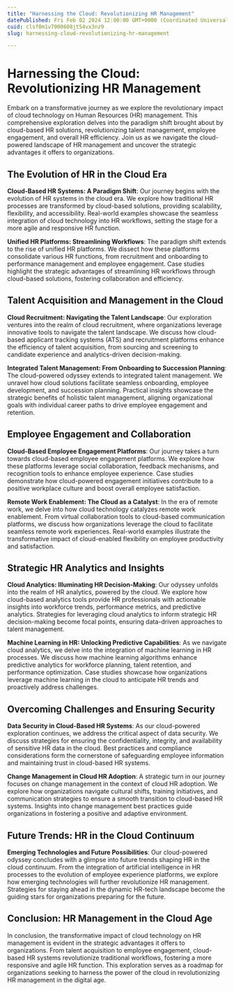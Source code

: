 ```yaml
---
title: "Harnessing the Cloud: Revolutionizing HR Management"
datePublished: Fri Feb 02 2024 12:00:00 GMT+0000 (Coordinated Universal Time)
cuid: clsf0m1v7000608jt54vx3nz9
slug: harnessing-cloud-revolutionizing-hr-management

---
```


# Harnessing the Cloud: Revolutionizing HR Management

Embark on a transformative journey as we explore the revolutionary impact of cloud technology on Human Resources (HR) management. This comprehensive exploration delves into the paradigm shift brought about by cloud-based HR solutions, revolutionizing talent management, employee engagement, and overall HR efficiency. Join us as we navigate the cloud-powered landscape of HR management and uncover the strategic advantages it offers to organizations.

## The Evolution of HR in the Cloud Era

**Cloud-Based HR Systems: A Paradigm Shift**: Our journey begins with the evolution of HR systems in the cloud era. We explore how traditional HR processes are transformed by cloud-based solutions, providing scalability, flexibility, and accessibility. Real-world examples showcase the seamless integration of cloud technology into HR workflows, setting the stage for a more agile and responsive HR function.

**Unified HR Platforms: Streamlining Workflows**: The paradigm shift extends to the rise of unified HR platforms. We dissect how these platforms consolidate various HR functions, from recruitment and onboarding to performance management and employee engagement. Case studies highlight the strategic advantages of streamlining HR workflows through cloud-based solutions, fostering collaboration and efficiency.

## Talent Acquisition and Management in the Cloud

**Cloud Recruitment: Navigating the Talent Landscape**: Our exploration ventures into the realm of cloud recruitment, where organizations leverage innovative tools to navigate the talent landscape. We discuss how cloud-based applicant tracking systems (ATS) and recruitment platforms enhance the efficiency of talent acquisition, from sourcing and screening to candidate experience and analytics-driven decision-making.

**Integrated Talent Management: From Onboarding to Succession Planning**: The cloud-powered odyssey extends to integrated talent management. We unravel how cloud solutions facilitate seamless onboarding, employee development, and succession planning. Practical insights showcase the strategic benefits of holistic talent management, aligning organizational goals with individual career paths to drive employee engagement and retention.

## Employee Engagement and Collaboration

**Cloud-Based Employee Engagement Platforms**: Our journey takes a turn towards cloud-based employee engagement platforms. We explore how these platforms leverage social collaboration, feedback mechanisms, and recognition tools to enhance employee experience. Case studies demonstrate how cloud-powered engagement initiatives contribute to a positive workplace culture and boost overall employee satisfaction.

**Remote Work Enablement: The Cloud as a Catalyst**: In the era of remote work, we delve into how cloud technology catalyzes remote work enablement. From virtual collaboration tools to cloud-based communication platforms, we discuss how organizations leverage the cloud to facilitate seamless remote work experiences. Real-world examples illustrate the transformative impact of cloud-enabled flexibility on employee productivity and satisfaction.

## Strategic HR Analytics and Insights

**Cloud Analytics: Illuminating HR Decision-Making**: Our odyssey unfolds into the realm of HR analytics, powered by the cloud. We explore how cloud-based analytics tools provide HR professionals with actionable insights into workforce trends, performance metrics, and predictive analytics. Strategies for leveraging cloud analytics to inform strategic HR decision-making become focal points, ensuring data-driven approaches to talent management.

**Machine Learning in HR: Unlocking Predictive Capabilities**: As we navigate cloud analytics, we delve into the integration of machine learning in HR processes. We discuss how machine learning algorithms enhance predictive analytics for workforce planning, talent retention, and performance optimization. Case studies showcase how organizations leverage machine learning in the cloud to anticipate HR trends and proactively address challenges.

## Overcoming Challenges and Ensuring Security

**Data Security in Cloud-Based HR Systems**: As our cloud-powered exploration continues, we address the critical aspect of data security. We discuss strategies for ensuring the confidentiality, integrity, and availability of sensitive HR data in the cloud. Best practices and compliance considerations form the cornerstone of safeguarding employee information and maintaining trust in cloud-based HR systems.

**Change Management in Cloud HR Adoption**: A strategic turn in our journey focuses on change management in the context of cloud HR adoption. We explore how organizations navigate cultural shifts, training initiatives, and communication strategies to ensure a smooth transition to cloud-based HR systems. Insights into change management best practices guide organizations in fostering a positive and adaptive environment.

## Future Trends: HR in the Cloud Continuum

**Emerging Technologies and Future Possibilities**: Our cloud-powered odyssey concludes with a glimpse into future trends shaping HR in the cloud continuum. From the integration of artificial intelligence in HR processes to the evolution of employee experience platforms, we explore how emerging technologies will further revolutionize HR management. Strategies for staying ahead in the dynamic HR-tech landscape become the guiding stars for organizations preparing for the future.

## Conclusion: HR Management in the Cloud Age

In conclusion, the transformative impact of cloud technology on HR management is evident in the strategic advantages it offers to organizations. From talent acquisition to employee engagement, cloud-based HR systems revolutionize traditional workflows, fostering a more responsive and agile HR function. This exploration serves as a roadmap for organizations seeking to harness the power of the cloud in revolutionizing HR management in the digital age.